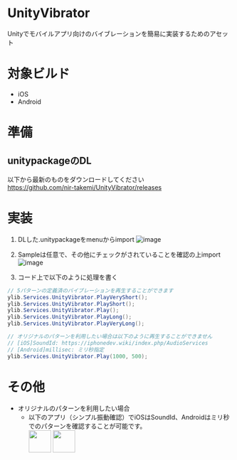 # UnityVibrator
Unityでモバイルアプリ向けのバイブレーションを簡易に実装するためのアセット

# 対象ビルド
- iOS
- Android

# 準備
## unitypackageのDL
以下から最新のものをダウンロードしてください  
https://github.com/nir-takemi/UnityVibrator/releases

# 実装
1. DLした.unitypackageをmenuからimport
![image](https://user-images.githubusercontent.com/10418442/68995076-22992080-08cd-11ea-8c88-e435b6d40dd4.png)

2. Sampleは任意で、その他にチェックがされていることを確認の上import
![image](https://user-images.githubusercontent.com/10418442/151666419-2f15de60-422d-4803-aaa5-726d60a34bb5.png)

3. コード上で以下のように処理を書く
```C#
// 5パターンの定義済のバイブレーションを再生することができます
ylib.Services.UnityVibrator.PlayVeryShort();
ylib.Services.UnityVibrator.PlayShort();
ylib.Services.UnityVibrator.Play();
ylib.Services.UnityVibrator.PlayLong();
ylib.Services.UnityVibrator.PlayVeryLong();

// オリジナルのパターンを利用したい場合は以下のように再生することができません
// [iOS]SoundId: https://iphonedev.wiki/index.php/AudioServices
// [Android]millisec: ミリ秒指定
ylib.Services.UnityVibrator.Play(1000, 500);
```

# その他
- オリジナルのパターンを利用したい場合
  - 以下のアプリ（シンプル振動確認）でiOSはSoundId、Androidはミリ秒でのパターンを確認することが可能です。  
  [<img src="https://user-images.githubusercontent.com/10418442/151706245-695fd074-9441-4043-8c07-63bb75cbd11d.png" height="50">](https://apps.apple.com/us/app/%E3%82%B7%E3%83%B3%E3%83%97%E3%83%AB%E6%8C%AF%E5%8B%95%E7%A2%BA%E8%AA%8D/id1604219797)  [<img src="https://user-images.githubusercontent.com/10418442/151706249-a093e904-9e21-49d2-9562-e3f121642e75.png" height="50">](https://play.google.com/store/apps/details?id=jp.Yasuragitei.VibrationChecker)


